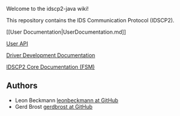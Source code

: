 Welcome to the idscp2-java wiki!

This repository contains the IDS Communication Protocol (IDSCP2).

[[User Documentation|UserDocumentation.md]]

[User API](./UserAPI.md)

[Driver Development Documentation](./DriverDevelopment.md)

[IDSCP2 Core Documentation (FSM)](./Idscp2Core.md)

## Authors

- Leon Beckmann [leonbeckmann at GitHub](https://github.com/leonbeckmann)
- Gerd Brost [gerdbrost at GitHub]()


